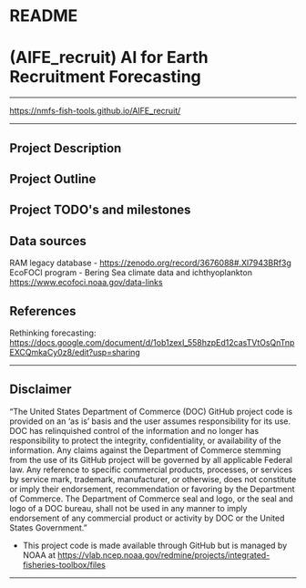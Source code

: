 # README

# (AIFE_recruit) AI for Earth Recruitment Forecasting

**************

https://nmfs-fish-tools.github.io/AIFE_recruit/

**************

## Project Description


## Project Outline


## Project TODO's and milestones

## Data sources
RAM legacy database - https://zenodo.org/record/3676088#.Xl7943BRf3g
EcoFOCI program - Bering Sea climate data and ichthyoplankton https://www.ecofoci.noaa.gov/data-links
## References

Rethinking forecasting: https://docs.google.com/document/d/1ob1zexI_558hzpEd12casTVtOsQnTnpEXCQmkaCy0z8/edit?usp=sharing


**************



## Disclaimer

“The United States Department of Commerce (DOC) GitHub project code is provided on an ‘as is’ basis and the user assumes responsibility for its use. DOC has relinquished control of the information and no longer has responsibility to protect the integrity, confidentiality, or availability of the information. Any claims against the Department of Commerce stemming from the use of its GitHub project will be governed by all applicable Federal law. Any reference to specific commercial products, processes, or services by service mark, trademark, manufacturer, or otherwise, does not constitute or imply their endorsement, recommendation or favoring by the Department of Commerce. The Department of Commerce seal and logo, or the seal and logo of a DOC bureau, shall not be used in any manner to imply endorsement of any commercial product or activity by DOC or the United States Government.”

- This project code is made available through GitHub but is managed by NOAA at
 https://vlab.ncep.noaa.gov/redmine/projects/integrated-fisheries-toolbox/files

***** *******
